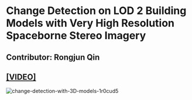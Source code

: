 # Change Detection on LOD 2 Building Models with Very High Resolution Spaceborne Stereo Imagery
## Contributor: Rongjun Qin  
## [[VIDEO]](https://youtu.be/s2ptTqzsl98)  

![change-detection-with-3D-models-1r0cud5](https://user-images.githubusercontent.com/32317924/125025802-50f2e300-e051-11eb-87f2-a815e42b5fbf.png)
